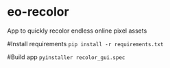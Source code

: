 # eo-recolor
App to quickly recolor endless online pixel assets

#Install requirements
`pip install -r requirements.txt`

#Build app
`pyinstaller recolor_gui.spec`
